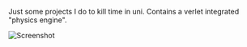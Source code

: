 Just some projects I do to kill time in uni. Contains a verlet integrated "physics engine". 

![Screenshot](https://i.ibb.co/1MGHR1X/Screenshot-2024-05-20-134132.png)
